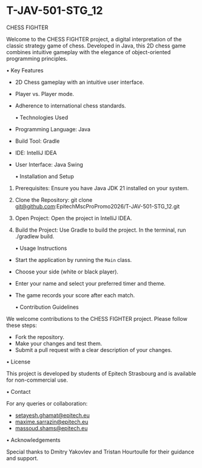 # T-JAV-501-STG_12


CHESS FIGHTER

Welcome to the CHESS FIGHTER project, a digital interpretation of the classic strategy game of chess. Developed in Java, this 2D chess game combines intuitive gameplay with the elegance of object-oriented programming principles.

 • Key Features

- 2D Chess gameplay with an intuitive user interface.
- Player vs. Player mode.
- Adherence to international chess standards.

  • Technologies Used
      
- Programming Language: Java
- Build Tool: Gradle
- IDE: IntelliJ IDEA
- User Interface: Java Swing

  • Installation and Setup

1. Prerequisites: Ensure you have Java JDK 21 installed on your system.
2. Clone the Repository: git clone git@github.com:EpitechMscProPromo2026/T-JAV-501-STG_12.git
3. Open Project: Open the project in IntelliJ IDEA.
4. Build the Project: Use Gradle to build the project. In the terminal, run ./gradlew build.

   • Usage Instructions

- Start the application by running the `Main` class.
- Choose your side (white or black player).
- Enter your name and select your preferred timer and theme.
- The game records your score after each match.

  • Contribution Guidelines
      
We welcome contributions to the CHESS FIGHTER project. Please follow these steps:
- Fork the repository.
- Make your changes and test them.
- Submit a pull request with a clear description of your changes.

 • License
      
This project is developed by students of Epitech Strasbourg and is available for non-commercial use.

• Contact

For any queries or collaboration:
- setayesh.ghamat@epitech.eu
- maxime.sarrazin@epitech.eu
- massoud.shams@epitech.eu

• Acknowledgements

Special thanks to Dmitry Yakovlev and Tristan Hourtoulle for their guidance and support.



